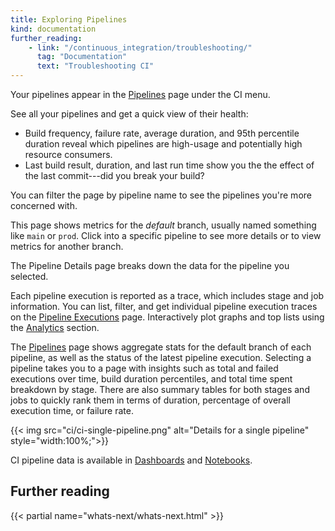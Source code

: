 ```yaml
---
title: Exploring Pipelines
kind: documentation
further_reading:
    - link: "/continuous_integration/troubleshooting/"
      tag: "Documentation"
      text: "Troubleshooting CI"
---
```


Your pipelines appear in the [Pipelines][1] page under the CI menu.

See all your pipelines and get a quick view of their health:
- Build frequency, failure rate, average duration, and 95th percentile duration reveal which pipelines are high-usage and potentially high resource consumers.
- Last build result, duration, and last run time show you the the effect of the last commit---did you break your build?

You can filter the page by pipeline name to see the pipelines you're more concerned with.

This page shows metrics for the _default_ branch, usually named something like `main` or `prod`. Click into a specific pipeline to see more details or to view metrics for another branch. 

The Pipeline Details page breaks down the data for the pipeline you selected. 

Each pipeline execution is reported as a trace, which includes stage and job information. You can list, filter, and get individual pipeline execution traces on the [Pipeline Executions][2] page. Interactively plot graphs and top lists using the [Analytics][3] section.

The [Pipelines][1] page shows aggregate stats for the default branch of each pipeline, as well as the status of the latest pipeline execution. Selecting a pipeline takes you to a page with insights such as total and failed executions over time, build duration percentiles, and total time spent breakdown by stage. There are also summary tables for both stages and jobs to quickly rank them in terms of duration, percentage of overall execution time, or failure rate.

{{< img src="ci/ci-single-pipeline.png" alt="Details for a single pipeline"  style="width:100%;">}}

CI pipeline data is available in [Dashboards][4] and [Notebooks][5].

## Further reading

{{< partial name="whats-next/whats-next.html" >}}

[1]: https://app.datadoghq.com/ci/pipelines
[2]: https://app.datadoghq.com/ci/pipeline-executions
[3]: https://app.datadoghq.com/ci/pipeline-executions?viz=timeseries
[4]: https://app.datadoghq.com/dashboard/lists
[5]: https://app.datadoghq.com/notebook/list
